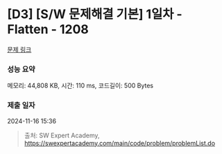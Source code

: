 # [D3] [S/W 문제해결 기본] 1일차 - Flatten - 1208 

[문제 링크](https://swexpertacademy.com/main/code/problem/problemDetail.do?contestProbId=AV139KOaABgCFAYh) 

### 성능 요약

메모리: 44,808 KB, 시간: 110 ms, 코드길이: 500 Bytes

### 제출 일자

2024-11-16 15:36



> 출처: SW Expert Academy, https://swexpertacademy.com/main/code/problem/problemList.do